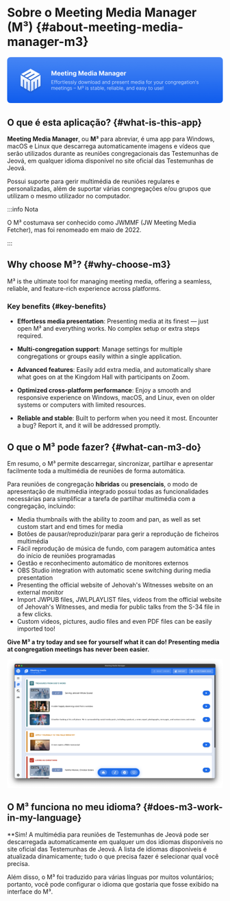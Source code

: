 # Sobre o Meeting Media Manager (M³) {#about-meeting-media-manager-m3}

![M³ banner](./../assets/m3-banner.png)

## O que é esta aplicação? {#what-is-this-app}

**Meeting Media Manager**, ou **M³** para abreviar, é uma app para Windows, macOS e Linux que descarrega automaticamente imagens e vídeos que serão utilizados durante as reuniões congregacionais das Testemunhas de Jeová, em qualquer idioma disponível no site oficial das Testemunhas de Jeová.

Possui suporte para gerir multimédia de reuniões regulares e personalizadas, além de suportar várias congregações e/ou grupos que utilizam o mesmo utilizador no computador.

:::info Nota

O M³ costumava ser conhecido como JWMMF (JW Meeting Media Fetcher), mas foi renomeado em maio de 2022.

:::

## Why choose M³? {#why-choose-m3}

M³ is the ultimate tool for managing meeting media, offering a seamless, reliable, and feature-rich experience across platforms.

### Key benefits {#key-benefits}

- **Effortless media presentation**: Presenting media at its finest — just open M³ and everything works. No complex setup or extra steps required.

- **Multi-congregation support**: Manage settings for multiple congregations or groups easily within a single application.

- **Advanced features**: Easily add extra media, and automatically share what goes on at the Kingdom Hall with participants on Zoom.

- **Optimized cross-platform performance**: Enjoy a smooth and responsive experience on Windows, macOS, and Linux, even on older systems or computers with limited resources.

- **Reliable and stable**: Built to perform when you need it most. Encounter a bug? Report it, and it will be addressed promptly.

## O que o M³ pode fazer? {#what-can-m3-do}

Em resumo, o M³ permite descarregar, sincronizar, partilhar e apresentar facilmente toda a multimédia de reuniões de forma automática.

Para reuniões de congregação **híbridas** ou **presenciais**, o modo de apresentação de multimédia integrado possui todas as funcionalidades necessárias para simplificar a tarefa de partilhar multimédia com a congregação, incluindo:

- Media thumbnails with the ability to zoom and pan, as well as set custom start and end times for media
- Botões de pausar/reproduzir/parar para gerir a reprodução de ficheiros multimédia
- Fácil reprodução de música de fundo, com paragem automática antes do início de reuniões programadas
- Gestão e reconhecimento automático de monitores externos
- OBS Studio integration with automatic scene switching during media presentation
- Presenting the official website of Jehovah's Witnesses website on an external monitor
- Import JWPUB files, JWLPLAYLIST files, videos from the official website of Jehovah's Witnesses, and media for public talks from the S-34 file in a few clicks.
- Custom videos, pictures, audio files and even PDF files can be easily imported too!

**Give M³ a try today and see for yourself what it can do! Presenting media at congregation meetings has never been easier.**

![M³ preview](./../assets/m3-preview.png)

## O M³ funciona no meu idioma? {#does-m3-work-in-my-language}

\*\*Sim! A multimédia para reuniões de Testemunhas de Jeová pode ser descarregada automaticamente em qualquer um dos idiomas disponíveis no site oficial das Testemunhas de Jeová. A lista de idiomas disponíveis é atualizada dinamicamente; tudo o que precisa fazer é selecionar qual você precisa.

Além disso, o M³ foi traduzido para várias línguas por muitos voluntários; portanto, você pode configurar o idioma que gostaria que fosse exibido na interface do M³.
